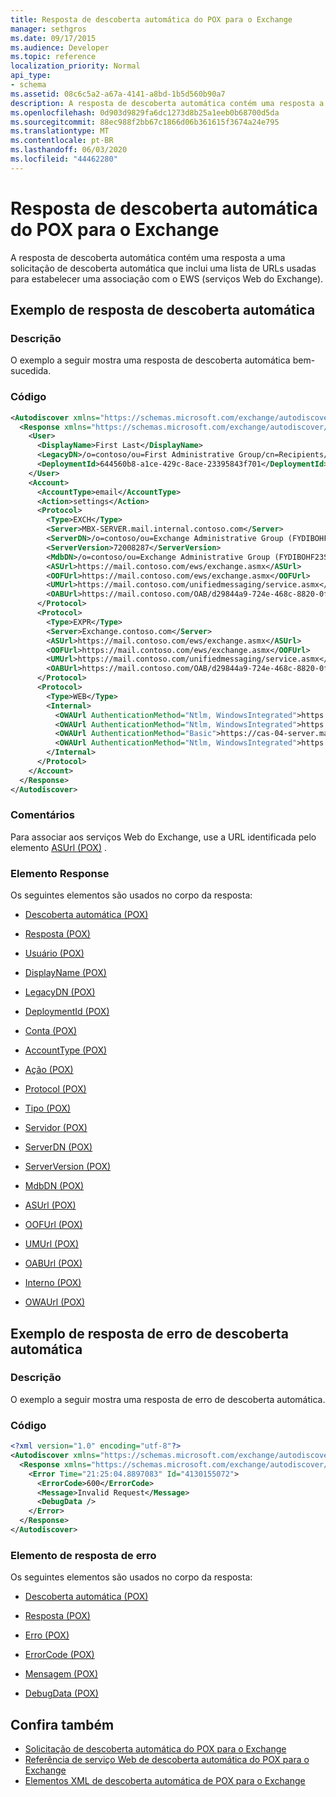 ```yaml
---
title: Resposta de descoberta automática do POX para o Exchange
manager: sethgros
ms.date: 09/17/2015
ms.audience: Developer
ms.topic: reference
localization_priority: Normal
api_type:
- schema
ms.assetid: 08c6c5a2-a67a-4141-a8bd-1b5d560b90a7
description: A resposta de descoberta automática contém uma resposta a uma solicitação de descoberta automática que inclui uma lista de URLs usadas para estabelecer uma associação com o EWS (serviços Web do Exchange).
ms.openlocfilehash: 0d903d9829fa6dc1273d8b25a1eeb0b68700d5da
ms.sourcegitcommit: 88ec988f2bb67c1866d06b361615f3674a24e795
ms.translationtype: MT
ms.contentlocale: pt-BR
ms.lasthandoff: 06/03/2020
ms.locfileid: "44462280"
---
```

# <a name="pox-autodiscover-response-for-exchange"></a>Resposta de descoberta automática do POX para o Exchange

A resposta de descoberta automática contém uma resposta a uma solicitação de descoberta automática que inclui uma lista de URLs usadas para estabelecer uma associação com o EWS (serviços Web do Exchange).
  
## <a name="autodiscover-response-example"></a>Exemplo de resposta de descoberta automática

### <a name="description"></a>Descrição

O exemplo a seguir mostra uma resposta de descoberta automática bem-sucedida.
  
### <a name="code"></a>Código

```XML
<Autodiscover xmlns="https://schemas.microsoft.com/exchange/autodiscover/responseschema/2006">
  <Response xmlns="https://schemas.microsoft.com/exchange/autodiscover/outlook/responseschema/2006a">
    <User>
      <DisplayName>First Last</DisplayName>
      <LegacyDN>/o=contoso/ou=First Administrative Group/cn=Recipients/cn=iuser885646</LegacyDN>
      <DeploymentId>644560b8-a1ce-429c-8ace-23395843f701</DeploymentId>
    </User>
    <Account>
      <AccountType>email</AccountType>
      <Action>settings</Action>
      <Protocol>
        <Type>EXCH</Type>
        <Server>MBX-SERVER.mail.internal.contoso.com</Server>
        <ServerDN>/o=contoso/ou=Exchange Administrative Group (FYDIBOHF23SPDLT)/cn=Configuration/cn=Servers/cn=MBX-SERVER</ServerDN>
        <ServerVersion>72008287</ServerVersion>
        <MdbDN>/o=contoso/ou=Exchange Administrative Group (FYDIBOHF23SPDLT)/cn=Configuration/cn=Servers/cn=MBX-SERVER/cn=Microsoft Private MDB</MdbDN>
        <ASUrl>https://mail.contoso.com/ews/exchange.asmx</ASUrl>
        <OOFUrl>https://mail.contoso.com/ews/exchange.asmx</OOFUrl>
        <UMUrl>https://mail.contoso.com/unifiedmessaging/service.asmx</UMUrl>
        <OABUrl>https://mail.contoso.com/OAB/d29844a9-724e-468c-8820-0f7b345b767b/</OABUrl>
      </Protocol>
      <Protocol>
        <Type>EXPR</Type>
        <Server>Exchange.contoso.com</Server>
        <ASUrl>https://mail.contoso.com/ews/exchange.asmx</ASUrl>
        <OOFUrl>https://mail.contoso.com/ews/exchange.asmx</OOFUrl>
        <UMUrl>https://mail.contoso.com/unifiedmessaging/service.asmx</UMUrl>
        <OABUrl>https://mail.contoso.com/OAB/d29844a9-724e-468c-8820-0f7b345b767b/</OABUrl>
      </Protocol>
      <Protocol>
        <Type>WEB</Type>
        <Internal>
          <OWAUrl AuthenticationMethod="Ntlm, WindowsIntegrated">https://cas-01-server.mail.internal.contoso.com/owa</OWAUrl>
          <OWAUrl AuthenticationMethod="Ntlm, WindowsIntegrated">https://cas-02-server.mail.internal.contoso.com/owa</OWAUrl>
          <OWAUrl AuthenticationMethod="Basic">https://cas-04-server.mail.internal.contoso.com/owa</OWAUrl>
          <OWAUrl AuthenticationMethod="Ntlm, WindowsIntegrated">https://cas-05-server.mail.internal.contoso.com/owa</OWAUrl>
        </Internal>
      </Protocol>
    </Account>
  </Response>
</Autodiscover>
```

### <a name="comments"></a>Comentários

Para associar aos serviços Web do Exchange, use a URL identificada pelo elemento [ASUrl (POX)](asurl-pox.md) . 
  
### <a name="response-element"></a>Elemento Response

Os seguintes elementos são usados no corpo da resposta:
  
- [Descoberta automática (POX)](autodiscover-pox.md)
    
- [Resposta (POX)](response-pox.md)
    
- [Usuário (POX)](user-pox.md)
    
- [DisplayName (POX)](displayname-pox.md)
    
- [LegacyDN (POX)](legacydn-pox.md)
    
- [DeploymentId (POX)](deploymentid-pox.md)
    
- [Conta (POX)](account-pox.md)
    
- [AccountType (POX)](accounttype-pox.md)
    
- [Ação (POX)](action-pox.md)
    
- [Protocol (POX)](protocol-pox.md)
    
- [Tipo (POX)](type-pox.md)
    
- [Servidor (POX)](server-pox.md)
    
- [ServerDN (POX)](serverdn-pox.md)
    
- [ServerVersion (POX)](serverversion-pox.md)
    
- [MdbDN (POX)](mdbdn-pox.md)
    
- [ASUrl (POX)](asurl-pox.md)
    
- [OOFUrl (POX)](oofurl-pox.md)
    
- [UMUrl (POX)](umurl-pox.md)
    
- [OABUrl (POX)](oaburl-pox.md)
    
- [Interno (POX)](internal-pox.md)
    
- [OWAUrl (POX)](owaurl-pox.md)
    
## <a name="autodiscover-error-response-example"></a>Exemplo de resposta de erro de descoberta automática

### <a name="description"></a>Descrição

O exemplo a seguir mostra uma resposta de erro de descoberta automática.
  
### <a name="code"></a>Código

```XML
<?xml version="1.0" encoding="utf-8"?>
<Autodiscover xmlns="https://schemas.microsoft.com/exchange/autodiscover/responseschema/2006">
  <Response xmlns="https://schemas.microsoft.com/exchange/autodiscover/responseschema/2006">
    <Error Time="21:25:04.8897083" Id="4130155072">
      <ErrorCode>600</ErrorCode>
      <Message>Invalid Request</Message>
      <DebugData />
    </Error>
  </Response>
</Autodiscover>
```

### <a name="error-response-element"></a>Elemento de resposta de erro

Os seguintes elementos são usados no corpo da resposta:
  
- [Descoberta automática (POX)](autodiscover-pox.md)
    
- [Resposta (POX)](response-pox.md)
    
- [Erro (POX)](error-pox.md)
    
- [ErrorCode (POX)](errorcode-pox.md)
    
- [Mensagem (POX)](message-pox.md)
    
- [DebugData (POX)](debugdata-pox.md)
    
## <a name="see-also"></a>Confira também

- [Solicitação de descoberta automática do POX para o Exchange](pox-autodiscover-request-for-exchange.md)
- [Referência de serviço Web de descoberta automática do POX para o Exchange](pox-autodiscover-web-service-reference-for-exchange.md) 
- [Elementos XML de descoberta automática de POX para o Exchange](pox-autodiscover-xml-elements-for-exchange.md)

